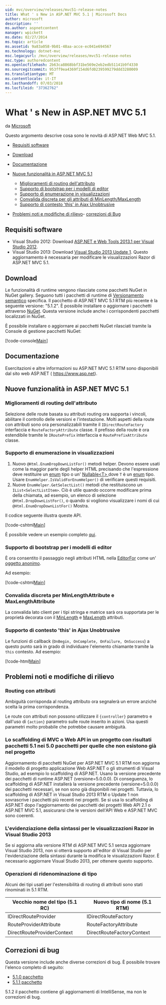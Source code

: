 ```yaml
---
uid: mvc/overview/releases/mvc51-release-notes
title: What ' s New in ASP.NET MVC 5.1 | Microsoft Docs
author: microsoft
description: ''
ms.author: aspnetcontent
manager: wpickett
ms.date: 02/27/2014
ms.topic: article
ms.assetid: 9a83a058-9b01-48aa-acce-ec041e694567
ms.technology: dotnet-mvc
msc.legacyurl: /mvc/overview/releases/mvc51-release-notes
msc.type: authoredcontent
ms.openlocfilehash: 2b63ca8868bbf31be569e2eb2edb51141b9f4330
ms.sourcegitcommit: 953ff9ea4369f154d6fd0239599279ddd3280009
ms.translationtype: MT
ms.contentlocale: it-IT
ms.lasthandoff: 07/03/2018
ms.locfileid: "37362762"
---
```

<a name="whats-new-in-aspnet-mvc-51"></a>What ' s New in ASP.NET MVC 5.1
====================
da [Microsoft](https://github.com/microsoft)

Questo argomento descrive cosa sono le novità di ASP.NET Web MVC 5.1.

- [Requisiti software](#SoftwareRequirements)
- [Download](#download)
- [Documentazione](#documentation)
- [Nuove funzionalità in ASP.NET MVC 5.1](#new-features)

    - [Miglioramenti di routing dell'attributo](#AttributeRouting)
    - [Supporto di bootstrap per i modelli di editor](#Bootstrap)
    - [Supporto di enumerazione in visualizzazioni](#Enum)
    - [Convalida discreta per gli attributi di MinLength/MaxLength](#Unobtrusive)
    - [Supporto di contesto 'this' in Ajax Unobtrusive](#thisContext)
- [Problemi noti e modifiche di rilievo](#KnownBreakingChanges)- [correzioni di Bug](#bug-fixes)

<a id="SoftwareRequirements"></a>
## <a name="software-requirements"></a>Requisiti software

- Visual Studio 2012: Download [ASP.NET e Web Tools 2013.1 per Visual Studio 2012](https://go.microsoft.com/fwlink/?LinkId=390062).
- Visual Studio 2013: Download [Visual Studio 2013 Update 1](https://go.microsoft.com/fwlink/?LinkId=390064). Questo aggiornamento è necessaria per modificare le visualizzazioni Razor di ASP.NET MVC 5.1.

<a id="download"></a>
## <a name="download"></a>Download

Le funzionalità di runtime vengono rilasciate come pacchetti NuGet in NuGet gallery. Seguono tutti i pacchetti di runtime di [Versionamento semantico](http://semver.org/) specifica. Il pacchetto di ASP.NET MVC 5.1 RTM più recente è la seguente versione: "5.1.2". È possibile installare o aggiornare i pacchetti attraverso [NuGet](http://www.nuget.org/packages/Microsoft.AspNet.Mvc/). Questa versione include anche i corrispondenti pacchetti localizzati in NuGet.

È possibile installare o aggiornare ai pacchetti NuGet rilasciati tramite la Console di gestione pacchetti NuGet:

[!code-console[Main](mvc51-release-notes/samples/sample1.cmd)]

<a id="documentation"></a>
## <a name="documentation"></a>Documentazione

Esercitazioni e altre informazioni su ASP.NET MVC 5.1 RTM sono disponibili dal sito web ASP.NET ( https://www.asp.net). 

<a id="new-features"></a>
## <a name="new-features-in-aspnet-mvc-51"></a>Nuove funzionalità in ASP.NET MVC 5.1

<a id="AttributeRouting"></a>

### <a name="attribute-routing-improvements"></a>Miglioramenti di routing dell'attributo

 Selezione delle route basata su attributi routing ora supporta i vincoli, abilitare il controllo delle versioni e l'intestazione. Molti aspetti della route con attributi sono ora personalizzabili tramite il `IDirectRouteFactory` interfaccia e `RouteFactoryAttribute` classe. Il prefisso della route è ora estendibile tramite le `IRoutePrefix` interfaccia e `RoutePrefixAttribute` classe. 

<a id="Enum"></a>

### <a name="enum-support-in-views"></a>Supporto di enumerazione in visualizzazioni

1. Nuovo `@Html.EnumDropDownListFor()` metodi helper. Devono essere usati come la maggior parte degli helper HTML precisando che l'espressione deve restituire un [enum](https://msdn.microsoft.com/en-us/library/cc138362.aspx) tipo o un' [Nullable&lt;T&gt; ](https://msdn.microsoft.com/en-us/library/2cf62fcy.aspx) dove `T` è un [enum](https://msdn.microsoft.com/en-us/library/cc138362.aspx) tipo. Usare `EnumHelper.IsValidForEnumHelper()` di verificare questi requisiti.
2. Nuove `EnumHelper.GetSelectList()` metodi che restituiscono un `IList<SelectListItem>`. Ciò è utile quando occorre modificare prima della chiamata, ad esempio, un elenco di selezione `@Html.DropDownListFor()`, o quando si vogliono visualizzare i nomi di cui `@Html.EnumDropDownListFor()` Mostra.

Il codice seguente illustra queste API.

[!code-cshtml[Main](mvc51-release-notes/samples/sample2.cshtml)]

È possibile vedere un esempio completo [qui](https://aspnet.codeplex.com/SourceControl/latest#Samples/MVC/EnumSample/).

<a id="Bootstrap"></a>

### <a name="bootstrap-support-for-editor-templates"></a>Supporto di bootstrap per i modelli di editor

È ora consentito il passaggio negli attributi HTML nella [EditorFor](https://msdn.microsoft.com/en-us/library/system.web.mvc.html.editorextensions.editorfor(v=vs.100).aspx) come un' [oggetto anonimo](https://msdn.microsoft.com/en-us/library/bb397696.aspx).

Ad esempio:

[!code-cshtml[Main](mvc51-release-notes/samples/sample3.cshtml)]

<a id="Unobtrusive"></a>

### <a name="unobtrusive-validation-for-minlengthattribute-and-maxlengthattribute"></a>Convalida discreta per MinLengthAttribute e MaxLengthAttribute

La convalida lato client per i tipi stringa e matrice sarà ora supportata per le proprietà decorata con il [MinLength](https://msdn.microsoft.com/en-us/library/system.componentmodel.dataannotations.minlengthattribute(v=vs.110).aspx) e [MaxLength](https://msdn.microsoft.com/en-us/library/system.componentmodel.dataannotations.maxlengthattribute(v=vs.110).aspx) attributi.

<a id="thisContext"></a>

### <a name="supporting-the-this-context-in-unobtrusive-ajax"></a>Supporto di contesto 'this' in Ajax Unobtrusive

Le funzioni di callback (`OnBegin, OnComplete, OnFailure, OnSuccess`) a questo punto sarà in grado di individuare l'elemento chiamante tramite la `this` contesto. Ad esempio:

[!code-html[Main](mvc51-release-notes/samples/sample4.html)]

<a id="KnownBreakingChanges"></a>

## <a name="known-issues-and-breaking-changes"></a>Problemi noti e modifiche di rilievo

### <a name="attribute-routing"></a>Routing con attributi

Ambiguità corrisponda al routing attributo ora segnalerà un errore anziché scelta la prima corrispondenza.

Le route con attributi non possono utilizzare il `{controller}` parametro e dall'uso di `{action}` parametro sulle route inserito in azioni. Usa questi parametri molto probabile che potrebbe causare ambiguità. 

### <a name="scaffolding-mvcweb-api-into-a-project-with-51-packages-results-in-50-packages-for-ones-that-dont-already-exist-in-the-project"></a>Lo scaffolding di MVC o Web API in un progetto con risultati pacchetti 5.1 nei 5.0 pacchetti per quelle che non esistono già nel progetto

Aggiornamento di pacchetti NuGet per ASP.NET MVC 5.1 RTM non aggiorna il modello di progetto applicazione Web ASP.NET o gli strumenti di Visual Studio, ad esempio lo scaffolding di ASP.NET. Usano la versione precedente dei pacchetti di runtime ASP.NET (versione=5.0.0.0). Di conseguenza, lo scaffolding di ASP.NET installerà la versione precedente (versione=5.0.0.0) dei pacchetti necessari, se non sono già disponibili nei progetti. Tuttavia, lo scaffolding di ASP.NET in Visual Studio 2013 RTM o Update 1 non sovrascrive i pacchetti più recenti nei progetti. Se si usa lo scaffolding di ASP.NET dopo l'aggiornamento dei pacchetti dei progetti Web API 2.1 o ASP.NET MVC 5.1, assicurarsi che le versioni dell'API Web e ASP.NET MVC sono coerenti. 

### <a name="syntax-highlighting-for-razor-views-in-visual-studio-2013"></a>L'evidenziazione della sintassi per le visualizzazioni Razor in Visual Studio 2013

Se si aggiorna alla versione RTM di ASP.NET MVC 5.1 senza aggiornare Visual Studio 2013, non si otterrà supporto all'editor di Visual Studio per l'evidenziazione della sintassi durante la modifica le visualizzazioni Razor. È necessario aggiornare Visual Studio 2013, per ottenere questo supporto. 

### <a name="type-renames"></a>Operazioni di ridenominazione di tipo

Alcuni dei tipi usati per l'estensibilità di routing di attributi sono stati rinominati in 5.1 RTM.

| **Vecchio nome del tipo (5.1 RC)** | **Nuovo tipo di nome (5.1 RTM)** |
| --- | --- |
| IDirectRouteProvider | IDirectRouteFactory |
| RouteProviderAttribute | RouteFactoryAttribute |
| DirectRouteProviderContext | DirectRouteFactoryContext |

<a id="bug-fixes"></a>
## <a name="bug-fixes"></a>Correzioni di bug

Questa versione include anche diverse correzioni di bug. È possibile trovare l'elenco completo di seguito:

- [5.1.0 pacchetto](https://aspnetwebstack.codeplex.com/workitem/list/advanced?keyword=&amp;status=Closed&amp;type=All&amp;priority=All&amp;release=v5.1%20Preview|v5.1%20RTM&amp;assignedTo=All&amp;component=MVC&amp;sortField=AssignedTo&amp;sortDirection=Ascending&amp;page=0&amp;reasonClosed=Fixed)
- [5.1.1 pacchetto](https://aspnetwebstack.codeplex.com/workitem/list/advanced?keyword=&amp;status=All&amp;type=All&amp;priority=All&amp;release=v5.1.1%20RTM&amp;assignedTo=All&amp;component=MVC&amp;sortField=AssignedTo&amp;sortDirection=Ascending&amp;page=0&amp;reasonClosed=Fixed)

5.1.2 il pacchetto contiene gli aggiornamenti di IntelliSense, ma non le correzioni di bug.
